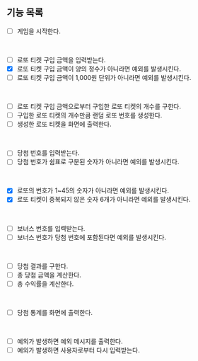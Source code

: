 ## 기능 목록
- [ ] 게임을 시작한다.
<br>

- [ ] 로또 티켓 구입 금액을 입력받는다.
- [x] 로또 티켓 구입 금액이 양의 정수가 아니라면 예외를 발생시킨다.
- [ ] 로또 티켓 구입 금액이 1,000원 단위가 아니라면 예외를 발생시킨다.
<br>

- [ ] 로또 티켓 구입 금액으로부터 구입한 로또 티켓의 개수를 구한다.
- [ ] 구입한 로또 티켓의 개수만큼 랜덤 로또 번호를 생성한다.
- [ ] 생성한 로또 티켓을 화면에 출력한다.
<br>

- [ ] 당첨 번호를 입력받는다.
- [ ] 당첨 번호가 쉼표로 구분된 숫자가 아니라면 예외를 발생시킨다.
<br>

- [x] 로또의 번호가 1~45의 숫자가 아니라면 예외를 발생시킨다.
- [x] 로또 티켓이 중복되지 않은 숫자 6개가 아니라면 예외를 발생시킨다.
<br>

- [ ] 보너스 번호를 입력받는다.
- [ ] 보너스 번호가 당첨 번호에 포함된다면 예외를 발생시킨다.
<br>

- [ ] 당첨 결과를 구한다.
- [ ] 총 당첨 금액을 계산한다.
- [ ] 총 수익률을 계산한다.
<br>

- [ ] 당첨 통계를 화면에 출력한다.
<br>

- [ ] 예외가 발생하면 예외 메시지를 출력한다.
- [ ] 예외가 발생하면 사용자로부터 다시 입력받는다.
